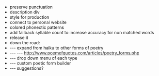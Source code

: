 - preserve punctuation
- description div
- style for production
- connect to personal website
- colored phonectic patterns
- add fallback syllable count to increase accuracy for non matched words
- release it
- down the road:
- --- expand from haiku to other forms of poetry
- --- --- http://www.poemofquotes.com/articles/poetry_forms.php
- --- drop down menu of each type
- --- custom poetic form builder
- --- suggestions?
